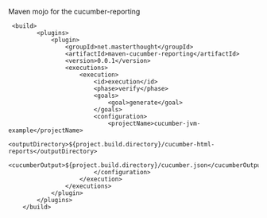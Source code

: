 Maven mojo for the cucumber-reporting

     <build>
            <plugins>
                <plugin>
                    <groupId>net.masterthought</groupId>
                    <artifactId>maven-cucumber-reporting</artifactId>
                    <version>0.0.1</version>
                    <executions>
                        <execution>
                            <id>execution</id>
                            <phase>verify</phase>
                            <goals>
                                <goal>generate</goal>
                            </goals>
                            <configuration>
                                <projectName>cucumber-jvm-example</projectName>
                                <outputDirectory>${project.build.directory}/cucumber-html-reports</outputDirectory>
                                <cucumberOutput>${project.build.directory}/cucumber.json</cucumberOutput>
                            </configuration>
                        </execution>
                    </executions>
                </plugin>
            </plugins>
        </build>
